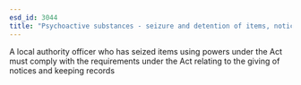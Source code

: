 ```yaml
---
esd_id: 3044
title: "Psychoactive substances - seizure and detention of items, notices and records"
---
```


A local authority officer who has seized items using powers under the Act must comply with the requirements under the Act relating to the giving of notices and keeping records

